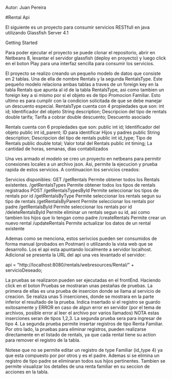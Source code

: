 Autor: Juan Pereira

#Rental Api

El siguiente es un proyecto para consumir servicios RESTfull en java utilizando Glassfish Server 4.1

Getting Started

Para poder ejecutar el proyecto se puede clonar el repositorio, abrir en Netbeans 8, levantar el servidor glassfish (deploy en proyecto) y luego click en el boton Play para una interfaz sencilla para consumir los servicios.

El proyecto se realizo creando un pequeño modelo de datos que consiste en 2 tablas. Una de ella de nombre Rentals y la segunda RentalsType. Este pequeño modelo relaciona ambas tablas a traves de un foreign key en la tabla Rentals que apunta al id de la tabla RentalsType, asi como tambien un foreign key a si mismo por si el objeto es de tipo Promocion Familiar. Esto ultimo es para cumplir con la condicion solicitada de que se debe manejar un descuento especial.
RentalsType cuenta con 4 propiedades que son:
	int id;               Identificador del objeto
  String description;   Descripcion del tipo de rentals
  double  tarifa;       Tarifa a cobrar 
  double  descuento;    Descuento asociado

Rentals cuenta con 6 propiedades que son:
  public int id;             Identificador del objeto
  public int id_parent;      ID para identificar Hijos y padres
  public String description; Descripcion del tipo de rentals
  public int id_type;        Tipo de Rentals
  public double total;       Valor total del Rentals
  public int timing;         La cantidad de horas, semanas, dias contabilizados

 Una ves armado el modelo se creo un proyecto en netbeans para permitir conexiones locales a un archivo json. Asi, permite la ejecucion y prueba rapida de estos servicios. A continuacion los servicios creados:

Servicios disponibles:
GET
	/getRentals
		Permite obtener todos los Rentals existentes.
	/getRentalsTypes
		Permite obtener todos los tipos de rentals registrados
POST
	/getRentalsTypesById
		Permite seleccionar los tipos de rentals por id
	/getRentalsByType
		Permite seleccionar los rentals segun su tipo de rentals 
	/getRentalsByParent
		Permite seleccionar los rentals por padre
	/getRentalsById
		Permite seleccionar los rentals por id
	/deleteRentalsById
		Permite eliminar un rentals segun su id, asi como tambien los hijos que lo tengan como padre
	/createRentals
		Permite crear un nuevo rental
	/updateRentals
		Permite actualizar los datos de un rental existente

Ademas como se menciona, estos serivcios pueden ser consumidos de forma manual (probados en Postman) o utilizando la vista web que se desarrollo. Los el api esta apuntando localmente a servidor localhost. Adicional se presenta la URL del api una ves levantado el servidor:

api = "http://localhost:8080/rentals/webresources/Rental/" + servicioDeseado;

La pruebas se realizaron pueden ser ejecutadas en el frontEnd. Haciendo click en el boton Pruebas se mostraran unas pestañas de pruebas.
La primera de ellas es una prueba de insercion donde se llama al servicio de creacion. Se realiza unas 5 inserciones, donde se mostrara en la parte inferior el resultado de la prueba. Indica insertado si el registro se guardo exitosamente y ERROR en caso de algun error en servidor (por el tema de archivos, posible error al leer el archivo por varios llamados)
NOTA estas inserciones seran de tipos 1,2,3. La segunda prueba sera para ingresar de tipo 4.
La segunda prueba permite insertar registros de tipo Renta Familiar.
Por otro lado, la pruebas para eliminar registros, pueden realizarse directamente en el listado de rentals, ya que cada rental tiene su action para remover el registro de la tabla.

Notese que no se permite editar un registro de type Familiar (id_type 4) ya que esta compuesto por por otros y es el padre. Ademas si se elimina un registro de tipo padre se eliminaran todos sus hijos pertinentes. 
Tambien se permite visualizar los detalles de una renta familiar en su seccion de acciones en la tabla.